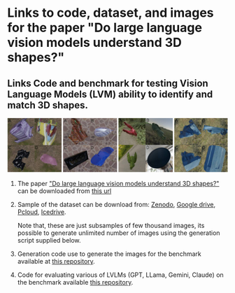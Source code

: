 # Links to code, dataset, and images for the paper "Do large language vision models understand 3D shapes?"
## Links Code and benchmark for testing Vision Language Models (LVM) ability to identify and match 3D shapes.
![](/Figure1.jpg)


1) The paper ["Do large language vision models understand 3D shapes?"](https://arxiv.org/pdf/2412.10908) can be downloaded from [this url](https://arxiv.org/pdf/2412.10908)

2) Sample of the dataset can be download from: [Zenodo](https://zenodo.org/records/14681299), [Google drive](https://drive.google.com/drive/folders/1pxSnX-qpBfcQ47BbPQmy8pbURk0vXMzu?usp=drive_link), [Pcloud](https://e.pcloud.link/publink/show?code=kZz7FKZ8xfKSIHppBShSuU65cxBvQkorVXV),  [Icedrive]().
   
     Note that, these are just subsamples  of few thousand images, its possible to generate unlimited number of images using the generation script supplied below. 

4) Generation code use to generate the images for the benchmark available at [this repository](https://github.com/sagieppel/Can-vision-language-models-understand-and-match-3D-shapes/).
   
5) Code for evaluating various of LVLMs (GPT, LLama, Gemini, Claude) on the benchmark available [this repository](https://github.com/sagieppel/Can-vision-language-models-understand-and-match-3D-shapes/).
